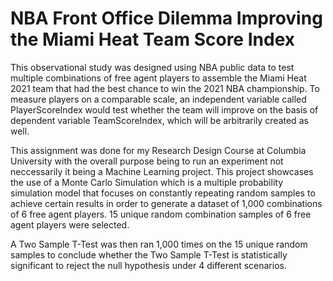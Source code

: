 # NBA Front Office Dilemma Improving the Miami Heat Team Score Index
This observational study was designed using NBA public data to test multiple combinations of free agent players to assemble the Miami Heat 2021 team that had the best chance to win the 2021 NBA championship. To measure players on a comparable scale, an independent variable called PlayerScoreIndex would test whether the team will improve on the basis of dependent variable TeamScoreIndex, which will be arbitrarily created as well. 

This assignment was done for my Research Design Course at Columbia University with the overall purpose being to run an experiment not neccessarily it being a Machine Learning project. This project showcases the use of a Monte Carlo Simulation which is a multiple probability simulation model that focuses on constantly repeating random samples to achieve certain results in order to generate a dataset of 1,000 combinations of 6 free agent players. 15 unique random combination samples of 6 free agent players were selected. 

A Two Sample T-Test was then ran 1,000 times on the 15 unique random samples to conclude whether the Two Sample T-Test is statistically significant to reject the null hypothesis under 4 different scenarios.
